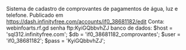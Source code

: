 Sistema de cadastro de comprovantes de pagamentos de água, luz e telefone.
Publicado em https://dash.infinityfree.com/accounts/if0_38681182/edit
Conta: webinfoarts.rf.gd
senha ftp:KyiGQbbvhZJ
banco de dados:
$host = 'sql312.infinityfree.com';
$db   = 'if0_38681182_comprovantes';
$user = 'if0_38681182';
$pass = 'KyiGQbbvhZJ';

